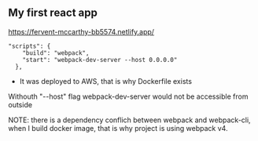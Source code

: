 ## My first react app

https://fervent-mccarthy-bb5574.netlify.app/

```
"scripts": {
    "build": "webpack",
    "start": "webpack-dev-server --host 0.0.0.0"
  },
```

- It was deployed to AWS, that is why Dockerfile exists

Withouth "--host" flag webpack-dev-server would not be accessible from outside

NOTE: there is a dependency conflich between webpack and webpack-cli, when I build docker image, that is why project is using webpack v4.
